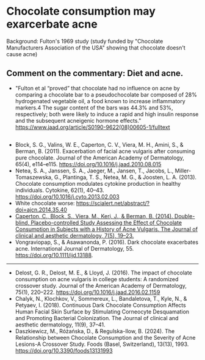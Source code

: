 # Chocolate consumption may exarcerbate acne
Background: Fulton's 1969 study (study funded by "Chocolate Manufacturers Association of the USA" showing that chocolate doesn't cause acne)

## Comment on the commentary: Diet and acne. 
- "Fulton et al “proved” that chocolate had no influence on acne by comparing a chocolate bar to a pseudochocolate bar composed of 28% hydrogenated vegetable oil, a food known to increase inflammatory markers.4 The sugar content of the bars was 44.3% and 53%, respectively; both were likely to induce a rapid and high insulin response and the subsequent acneigenic hormone effects." https://www.jaad.org/article/S0190-9622(08)00605-1/fulltext

## 
- Block, S. G., Valins, W. E., Caperton, C. V., Viera, M. H., Amini, S., & Berman, B. (2011). Exacerbation of facial acne vulgaris after consuming pure chocolate. Journal of the American Academy of Dermatology, 65(4), e114–e115. https://doi.org/10.1016/j.jaad.2010.08.015
- Netea, S. A., Janssen, S. A., Jaeger, M., Jansen, T., Jacobs, L., Miller-Tomaszewska, G., Plantinga, T. S., Netea, M. G., & Joosten, L. A. (2013). Chocolate consumption modulates cytokine production in healthy individuals. Cytokine, 62(1), 40–43. https://doi.org/10.1016/j.cyto.2013.02.003
- White chocolate worse: https://scialert.net/abstract/?doi=ajcn.2014.35.40
- [Caperton, C., Block, S., Viera, M., Keri, J., & Berman, B. (2014). Double-blind, Placebo-controlled Study Assessing the Effect of Chocolate Consumption in Subjects with a History of Acne Vulgaris. The Journal of clinical and aesthetic dermatology, 7(5), 19–23.](https://www.ncbi.nlm.nih.gov/pmc/articles/PMC4025515/)
- Vongraviopap, S., & Asawanonda, P. (2016). Dark chocolate exacerbates acne. International Journal of Dermatology, 55. https://doi.org/10.1111/ijd.13188.

---

- Delost, G. R., Delost, M. E., & Lloyd, J. (2016). The impact of chocolate consumption on acne vulgaris in college students: A randomized crossover study. Journal of the American Academy of Dermatology, 75(1), 220–222. https://doi.org/10.1016/j.jaad.2016.02.1159
- Chalyk, N., Klochkov, V., Sommereux, L., Bandaletova, T., Kyle, N., & Petyaev, I. (2018). Continuous Dark Chocolate Consumption Affects Human Facial Skin Surface by Stimulating Corneocyte Desquamation and Promoting Bacterial Colonization. The Journal of clinical and aesthetic dermatology, 11(9), 37–41.
- Daszkiewicz, M., Różańska, D., & Regulska-Ilow, B. (2024). The Relationship between Chocolate Consumption and the Severity of Acne Lesions-A Crossover Study. Foods (Basel, Switzerland), 13(13), 1993. https://doi.org/10.3390/foods13131993
